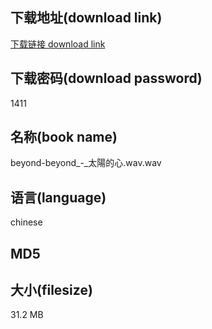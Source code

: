 ## 下载地址(download link)
[下载链接 download link](https://tutu365.netlify.app/?s=beyond-beyond_-_%E5%A4%AA%E9%99%BD%E7%9A%84%E5%BF%83.wav)

## 下载密码(download password)
1411

## 名称(book name)
beyond-beyond_-_太陽的心.wav.wav

## 语言(language)
chinese

## MD5


## 大小(filesize)
31.2 MB
